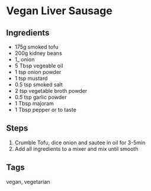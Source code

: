 # Vegan Liver Sausage

## Ingredients

* 175g smoked tofu
* 200g kidney beans
* 1_ onion
* 5 Tbsp vegeable oil
* 1 tsp onion powder 
* 1 tsp mustard
* 0.5 tsp smoked salt 
* 2 tsp vegetable broth powder
* 0.5 tsp garlic powder 
* 1 Tbsp majoram
* 1 Tbsp pepper or to taste

## Steps

1. Crumble Tofu, dice onion and sautee in oil for 3-5min
2. Add all ingredients to a mixer and mix until smooth

## Tags
vegan, vegetarian
